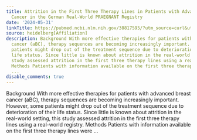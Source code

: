```yaml
---
title: Attrition in the First Three Therapy Lines in Patients with Advanced Breast
  Cancer in the German Real-World PRAEGNANT Registry
date: '2024-05-31'
linkTitle: https://pubmed.ncbi.nlm.nih.gov/38817595/?utm_source=curl&utm_medium=rss&utm_campaign=pubmed-2&utm_content=1FakS-2QOkCT8HsMOQP1bCRQ4YzyumYOmxmF0moLsQ3dFB1E9V&fc=20220326224207&ff=20240531182159&v=2.18.0.post9+e462414
source: heidelberg[Affiliation]
description: Background With more effective therapies for patients with advanced breast
  cancer (aBC), therapy sequences are becoming increasingly important. However, some
  patients might drop out of the treatment sequence due to deterioration of their
  life status. Since little is known about attrition in the real-world setting, this
  study assessed attrition in the first three therapy lines using a real-world registry.
  Methods Patients with information available on the first three therapy lines were
  ...
disable_comments: true
---
```

Background With more effective therapies for patients with advanced breast cancer (aBC), therapy sequences are becoming increasingly important. However, some patients might drop out of the treatment sequence due to deterioration of their life status. Since little is known about attrition in the real-world setting, this study assessed attrition in the first three therapy lines using a real-world registry. Methods Patients with information available on the first three therapy lines were ...